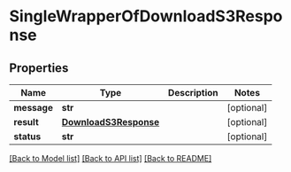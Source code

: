 # SingleWrapperOfDownloadS3Response

## Properties
Name | Type | Description | Notes
------------ | ------------- | ------------- | -------------
**message** | **str** |  | [optional] 
**result** | [**DownloadS3Response**](DownloadS3Response.md) |  | [optional] 
**status** | **str** |  | [optional] 

[[Back to Model list]](../README.md#documentation-for-models) [[Back to API list]](../README.md#documentation-for-api-endpoints) [[Back to README]](../README.md)

